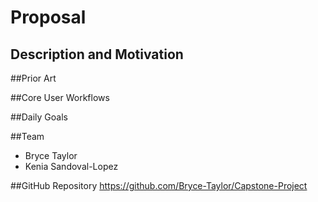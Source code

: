 # Proposal
## Description and Motivation

##Prior Art

##Core User Workflows

##Daily Goals

##Team
- Bryce Taylor
- Kenia Sandoval-Lopez

##GitHub Repository 
https://github.com/Bryce-Taylor/Capstone-Project